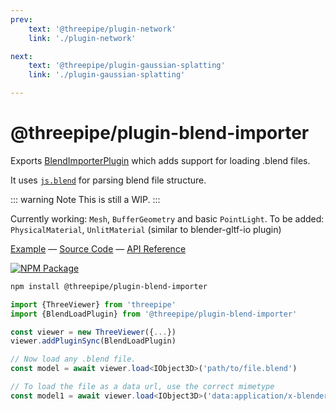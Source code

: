 ```yaml
---
prev: 
    text: '@threepipe/plugin-network'
    link: './plugin-network'

next: 
    text: '@threepipe/plugin-gaussian-splatting'
    link: './plugin-gaussian-splatting'

---
```


# @threepipe/plugin-blend-importer

Exports [BlendImporterPlugin](https://threepipe.org/plugins/blend-importer/docs/classes/BlendLoadPlugin.html) which adds support for loading .blend files.

It uses [`js.blend`](https://github.com/acweathersby/js.blend) for parsing blend file structure.

::: warning Note
This is still a WIP.
:::

Currently working: `Mesh`, `BufferGeometry` and basic `PointLight`.
To be added: `PhysicalMaterial`, `UnlitMaterial` (similar to blender-gltf-io plugin)

[Example](https://threepipe.org/examples/#blend-load/) &mdash;
[Source Code](https://github.com/repalash/threepipe/blob/master/plugins/blend-importer/src/index.ts) &mdash;
[API Reference](https://threepipe.org/plugins/blend-importer/docs)

[![NPM Package](https://img.shields.io/npm/v/@threepipe/plugin-blend-importer.svg)](https://www.npmjs.com/package/@threepipe/plugin-blend-importer)

```bash
npm install @threepipe/plugin-blend-importer
```

```typescript
import {ThreeViewer} from 'threepipe'
import {BlendLoadPlugin} from '@threepipe/plugin-blend-importer'

const viewer = new ThreeViewer({...})
viewer.addPluginSync(BlendLoadPlugin)

// Now load any .blend file.
const model = await viewer.load<IObject3D>('path/to/file.blend')

// To load the file as a data url, use the correct mimetype
const model1 = await viewer.load<IObject3D>('data:application/x-blender;base64,...')

```

[//]: # ( TODO: The plugin should parse and references to other assets and find them relative to the .blend file or the current location.)
